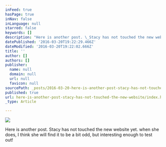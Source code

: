 ```yaml
---
inFeed: true
hasPage: true
inNav: false
inLanguage: null
starred: false
keywords: []
description: "Here is another post. \_Stacy has not touched the new website yet. \_when she does, I think she will find it to be a bit odd, but interesting enough to test out! \_"
datePublished: '2016-03-20T19:22:29.466Z'
dateModified: '2016-03-20T19:22:02.666Z'
title: ''
author: []
authors: []
publisher:
  name: null
  domain: null
  url: null
  favicon: null
sourcePath: _posts/2016-03-20-here-is-another-post-stacy-has-not-touched-the-new-website.md
published: true
url: here-is-another-post-stacy-has-not-touched-the-new-website/index.html
_type: Article

---
```

![](https://the-grid-user-content.s3-us-west-2.amazonaws.com/f0909984-8141-4bd2-a4ff-320fb45e9ff7.jpg)

Here is another post.  Stacy has not touched the new website yet.  when she does, I think she will find it to be a bit odd, but interesting enough to test out!
